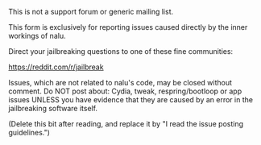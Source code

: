 This is not a support forum or generic mailing list.

This form is exclusively for reporting issues caused directly by the inner workings of nalu.

Direct your jailbreaking questions to one of these fine communities:

https://reddit.com/r/jailbreak


Issues, which are not related to nalu's code, may be closed without comment. Do NOT post about: Cydia, tweak,
respring/bootloop or app issues UNLESS you have evidence that they are caused by an error in the jailbreaking software itself.

(Delete this bit after reading, and replace it by "I read the issue posting guidelines.")
